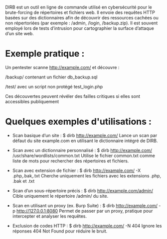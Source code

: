 DIRB est un outil en ligne de commande utilisé en cybersécurité pour le brute-forcing de répertoires et fichiers web. Il envoie des requêtes HTTP basées sur des dictionnaires afin de découvrir des ressources cachées ou non répertoriées (par exemple : /admin, /login, /backup.zip).
Il est souvent employé lors de tests d’intrusion pour cartographier la surface d’attaque d’un site web.

# Exemple pratique :
Un pentester scanne http://example.com/ et découvre :

/backup/ contenant un fichier db_backup.sql

/test/ avec un script non protégé test_login.php

Ces découvertes peuvent révéler des failles critiques si elles sont accessibles publiquement

# Quelques exemples d'utilisations : 

- Scan basique d’un site :
$ dirb http://example.com/
Lance un scan par défaut du site example.com en utilisant le dictionnaire intégré de DIRB.

- Scan avec un dictionnaire personnalisé :
$ dirb http://example.com/ /usr/share/wordlists/common.txt
Utilise le fichier common.txt comme liste de mots pour rechercher des répertoires et fichiers.

- Scan avec extension de fichier :
$ dirb http://example.com/ -X .php,.bak,.txt
Cherche uniquement les fichiers avec les extensions .php, .bak et .txt

- Scan d’un sous-répertoire précis :
$ dirb http://example.com/admin/
Cible uniquement le répertoire /admin/ du site.

- Scan en utilisant un proxy (ex. Burp Suite) :
$ dirb http://example.com/ -p http://127.0.0.1:8080
Permet de passer par un proxy, pratique pour intercepter et analyser les requêtes.

- Exclusion de codes HTTP :
$ dirb http://example.com/ -N 404
Ignore les réponses 404 Not Found pour réduire le bruit.